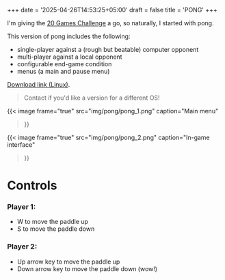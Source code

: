 +++
date = '2025-04-26T14:53:25+05:00'
draft = false
title = 'PONG'
+++

I'm giving the [20 Games Challenge](https://20_games_challenge.gitlab.io/challenge/) a go, so naturally, I started with pong.

This version of pong includes the following:
- single-player against a (rough but beatable) computer opponent
- multi-player against a local opponent
- configurable end-game condition
- menus (a main and pause menu)

[Download link (Linux)](/files/pong/pong.zip).
> Contact if you'd like a version for a different OS!

{{< image
  frame="true"
  src="img/pong/pong_1.png"
  caption="Main menu"
>}}

{{< image
  frame="true"
  src="img/pong/pong_2.png"
  caption="In-game interface"
>}}

# Controls
### Player 1:
- W to move the paddle up
- S to move the paddle down
### Player 2:
- Up arrow key to move the paddle up
- Down arrow key to move the paddle down (wow!)